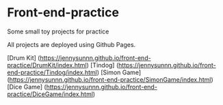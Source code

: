 # Front-end-practice
Some small toy projects for practice

All projects are deployed using Github Pages. 

[Drum Kit] (https://jennysunnn.github.io/front-end-practice/DrumKit/index.html)
[Tindog] (https://jennysunnn.github.io/front-end-practice/Tindog/index.html)
[Simon Game] (https://jennysunnn.github.io/front-end-practice/SimonGame/index.html)
[Dice Game] (https://jennysunnn.github.io/front-end-practice/DiceGame/index.html)
